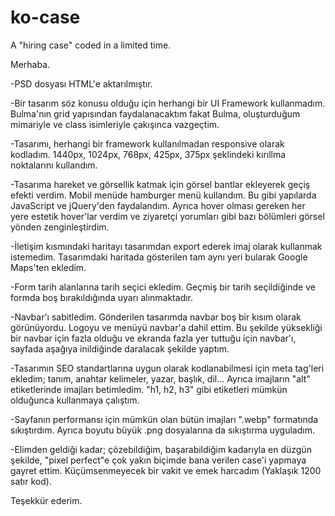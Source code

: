 # ko-case
A "hiring case" coded in a limited time.

Merhaba.

-PSD dosyası HTML'e aktarılmıştır.

-Bir tasarım söz konusu olduğu için herhangi bir UI Framework kullanmadım. Bulma'nın grid yapısından faydalanacaktım fakat Bulma, oluşturduğum mimariyle ve class isimleriyle çakışınca vazgeçtim.

-Tasarımı, herhangi bir framework kullanılmadan responsive olarak kodladım. 1440px, 1024px, 768px, 425px, 375px şeklindeki kırıllma noktalarını kullandım.

-Tasarıma hareket ve görsellik katmak için görsel bantlar ekleyerek geçiş efekti verdim. Mobil menüde hamburger menü kullandım. Bu gibi yapılarda JavaScript ve jQuery'den faydalandım. Ayrıca hover olması gereken her yere estetik hover'lar verdim ve ziyaretçi yorumları gibi bazı bölümleri görsel yönden zenginleştirdim.

-İletişim kısmındaki haritayı tasarımdan export ederek imaj olarak kullanmak istemedim. Tasarımdaki haritada gösterilen tam aynı yeri bularak Google Maps'ten ekledim.

-Form tarih alanlarına tarih seçici ekledim. Geçmiş bir tarih seçildiğinde ve formda boş bırakıldığında uyarı alınmaktadır.

-Navbar'ı sabitledim. Gönderilen tasarımda navbar boş bir kısım olarak görünüyordu. Logoyu ve menüyü navbar'a dahil ettim. Bu şekilde yüksekliği bir navbar için fazla olduğu ve ekranda fazla yer tuttuğu için navbar'ı, sayfada aşağıya inildiğinde daralacak şekilde yaptım.

-Tasarımın SEO standartlarına uygun olarak kodlanabilmesi için meta tag'leri ekledim; tanım, anahtar kelimeler, yazar, başlık, dil... Ayrıca imajların "alt" etiketlerinde imajları betimledim. "h1, h2, h3" gibi etiketleri mümkün olduğunca kullanmaya çalıştım.

-Sayfanın performansı için mümkün olan bütün imajları ".webp" formatında sıkıştırdım. Ayrıca boyutu büyük .png dosyalarına da sıkıştırma uyguladım.

-Elimden geldiği kadar; çözebildiğim, başarabildiğim kadarıyla en düzgün şekilde, "pixel perfect"e çok yakın biçimde bana verilen case'i yapmaya gayret ettim. Küçümsenmeyecek bir vakit ve emek harcadım (Yaklaşık 1200 satır kod).

Teşekkür ederim.
